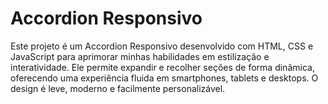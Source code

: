 # Accordion Responsivo
Este projeto é um Accordion Responsivo desenvolvido com HTML, CSS e JavaScript para aprimorar minhas habilidades em estilização e interatividade. Ele permite expandir e recolher seções de forma dinâmica, oferecendo uma experiência fluida em smartphones, tablets e desktops. O design é leve, moderno e facilmente personalizável.
